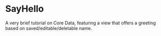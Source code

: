 # SayHello
A very brief tutorial on Core Data, featuring a view that offers a greeting based on saved/editable/deletable name.

